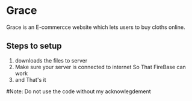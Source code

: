 # Grace
Grace is an E-commercce website which lets users to buy cloths online.

## Steps to setup
1. downloads the files to server
2. Make sure your server is connected to internet So That FireBase can work
3. and That's it

#Note: Do not use the code without my acknowlegdement
